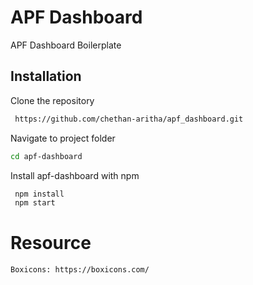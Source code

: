 # APF Dashboard

APF Dashboard Boilerplate 

## Installation

Clone the repository
```bash
 https://github.com/chethan-aritha/apf_dashboard.git
```

Navigate to project folder
```bash
cd apf-dashboard
```

Install apf-dashboard with npm
```bash
 npm install
 npm start
``` 

# Resource
    Boxicons: https://boxicons.com/
